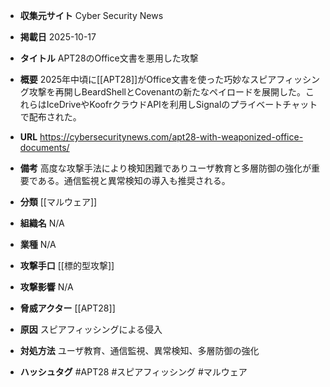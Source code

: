 - **収集元サイト**
Cyber Security News

- **掲載日**
2025-10-17

- **タイトル**
APT28のOffice文書を悪用した攻撃

- **概要**
2025年中頃に[[APT28]]がOffice文書を使った巧妙なスピアフィッシング攻撃を再開しBeardShellとCovenantの新たなペイロードを展開した。これらはIceDriveやKoofrクラウドAPIを利用しSignalのプライベートチャットで配布された。

- **URL**
https://cybersecuritynews.com/apt28-with-weaponized-office-documents/

- **備考**
高度な攻撃手法により検知困難でありユーザ教育と多層防御の強化が重要である。通信監視と異常検知の導入も推奨される。

- **分類**
[[マルウェア]]

- **組織名**
N/A

- **業種**
N/A

- **攻撃手口**
[[標的型攻撃]]

- **攻撃影響**
N/A

- **脅威アクター**
[[APT28]]

- **原因**
スピアフィッシングによる侵入

- **対処方法**
ユーザ教育、通信監視、異常検知、多層防御の強化

- **ハッシュタグ**
#APT28 #スピアフィッシング #マルウェア
